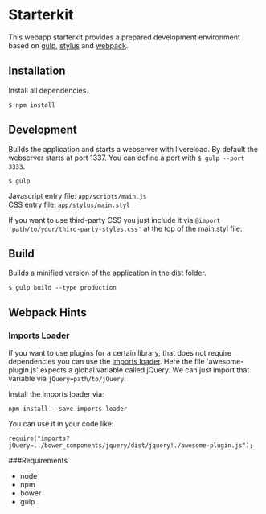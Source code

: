# Starterkit

This webapp starterkit provides a prepared development environment based on [gulp](https://github.com/gulpjs/gulp), [stylus](https://github.com/LearnBoost/stylus) and [webpack](https://github.com/webpack/webpack).

## Installation

Install all dependencies. 

```
$ npm install
```


## Development

Builds the application and starts a webserver with livereload. By default the webserver starts at port 1337.
You can define a port with `$ gulp --port 3333`.

```
$ gulp
```

Javascript entry file: `app/scripts/main.js` <br />
CSS entry file: `app/stylus/main.styl`<br />

If you want to use third-party CSS you just include it via `@import 'path/to/your/third-party-styles.css'` at the top of the main.styl file.



## Build

Builds a minified version of the application in the dist folder.

```
$ gulp build --type production
```

## Webpack Hints

### Imports Loader

If you want to use plugins for a certain library, that does not require dependencies you can use the [imports loader](http://webpack.github.io/docs/shimming-modules.html#imports-loader). Here the file 'awesome-plugin.js' expects a global variable called jQuery. We can just import that variable via ```jQuery=path/to/jQuery```.

Install the imports loader via:

```
npm install --save imports-loader
```
You can use it in your code like:

```
require("imports?jQuery=../bower_components/jquery/dist/jquery!./awesome-plugin.js");
```




###Requirements
* node
* npm
* bower
* gulp
